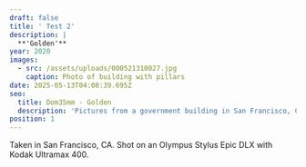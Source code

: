 ```yaml
---
draft: false
title: ' Test 2'
description: |
  **'Golden'**
year: 2020
images:
  - src: /assets/uploads/000521310027.jpg
    caption: Photo of building with pillars
date: 2025-05-13T04:08:39.695Z
seo:
  title: Dom35mm - Golden
  description: 'Pictures from a government building in San Francisco, CA (2020).'
position: 1
---
```


Taken in San Francisco, CA. Shot on an Olympus Stylus Epic DLX with Kodak Ultramax 400.
